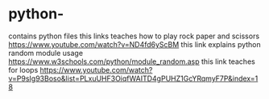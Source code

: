 # python-
contains python files
this links teaches how to play rock paper and scissors
https://www.youtube.com/watch?v=ND4fd6yScBM
this link explains python random module usage
https://www.w3schools.com/python/module_random.asp
this link teaches for loops
https://www.youtube.com/watch?v=P9sIg93Boso&list=PLxuUHF3OiqfWAITD4gPUHZ1GcYRqmyF7P&index=18
